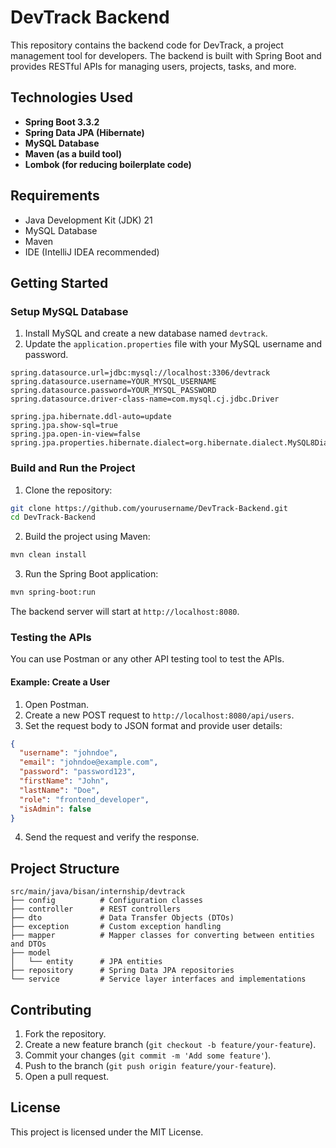 # DevTrack Backend

This repository contains the backend code for DevTrack, a project management tool for developers. The backend is built with Spring Boot and provides RESTful APIs for managing users, projects, tasks, and more.

## Technologies Used

- **Spring Boot 3.3.2**
- **Spring Data JPA (Hibernate)**
- **MySQL Database**
- **Maven (as a build tool)**
- **Lombok (for reducing boilerplate code)**

## Requirements

- Java Development Kit (JDK) 21
- MySQL Database
- Maven
- IDE (IntelliJ IDEA recommended)

## Getting Started

### Setup MySQL Database

1. Install MySQL and create a new database named `devtrack`.
2. Update the `application.properties` file with your MySQL username and password.

```properties
spring.datasource.url=jdbc:mysql://localhost:3306/devtrack
spring.datasource.username=YOUR_MYSQL_USERNAME
spring.datasource.password=YOUR_MYSQL_PASSWORD
spring.datasource.driver-class-name=com.mysql.cj.jdbc.Driver

spring.jpa.hibernate.ddl-auto=update
spring.jpa.show-sql=true
spring.jpa.open-in-view=false
spring.jpa.properties.hibernate.dialect=org.hibernate.dialect.MySQL8Dialect
```

### Build and Run the Project

1. Clone the repository:

```bash
git clone https://github.com/yourusername/DevTrack-Backend.git
cd DevTrack-Backend
```

2. Build the project using Maven:

```bash
mvn clean install
```

3. Run the Spring Boot application:

```bash
mvn spring-boot:run
```

The backend server will start at `http://localhost:8080`.

### Testing the APIs

You can use Postman or any other API testing tool to test the APIs.

#### Example: Create a User

1. Open Postman.
2. Create a new POST request to `http://localhost:8080/api/users`.
3. Set the request body to JSON format and provide user details:

```json
{
  "username": "johndoe",
  "email": "johndoe@example.com",
  "password": "password123",
  "firstName": "John",
  "lastName": "Doe",
  "role": "frontend_developer",
  "isAdmin": false
}
```

4. Send the request and verify the response.

## Project Structure

```plaintext
src/main/java/bisan/internship/devtrack
├── config          # Configuration classes
├── controller      # REST controllers
├── dto             # Data Transfer Objects (DTOs)
├── exception       # Custom exception handling
├── mapper          # Mapper classes for converting between entities and DTOs
├── model
│   └── entity      # JPA entities
├── repository      # Spring Data JPA repositories
└── service         # Service layer interfaces and implementations
```

## Contributing

1. Fork the repository.
2. Create a new feature branch (`git checkout -b feature/your-feature`).
3. Commit your changes (`git commit -m 'Add some feature'`).
4. Push to the branch (`git push origin feature/your-feature`).
5. Open a pull request.

## License

This project is licensed under the MIT License.
